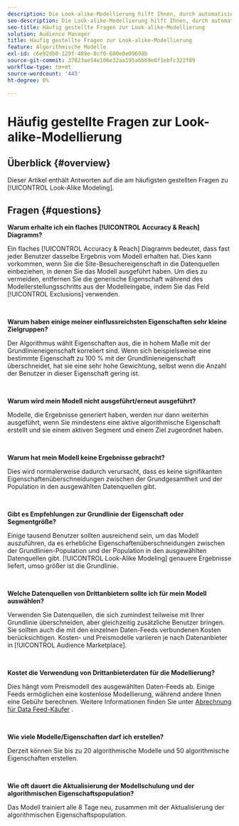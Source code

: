```yaml
---
description: Die Look-alike-Modellierung hilft Ihnen, durch automatisierte Datenanalyse neue, einzigartige Zielgruppen zu entdecken. Dieser Artikel enthält Antworten auf die am häufigsten gestellten Fragen.
seo-description: Die Look-alike-Modellierung hilft Ihnen, durch automatisierte Datenanalyse neue, einzigartige Zielgruppen zu entdecken. Dieser Artikel enthält Antworten auf die am häufigsten gestellten Fragen.
seo-title: Häufig gestellte Fragen zur Look-alike-Modellierung
solution: Audience Manager
title: Häufig gestellte Fragen zur Look-alike-Modellierung
feature: Algorithmische Modelle
exl-id: c6e92db0-129f-489e-8cf0-600e0e09698b
source-git-commit: 37823ae54e106e32aa195a6b69e0f1ebfc322f09
workflow-type: tm+mt
source-wordcount: '443'
ht-degree: 0%

---
```


# Häufig gestellte Fragen zur Look-alike-Modellierung

## Überblick {#overview}

Dieser Artikel enthält Antworten auf die am häufigsten gestellten Fragen zu [!UICONTROL Look-Alike Modeling].

## Fragen {#questions}

**Warum erhalte ich ein flaches  [!UICONTROL Accuracy & Reach] Diagramm?**

Ein flaches [!UICONTROL Accuracy & Reach] Diagramm bedeutet, dass fast jeder Benutzer dasselbe Ergebnis vom Modell erhalten hat. Dies kann vorkommen, wenn Sie die Site-Besuchereigenschaft in die Datenquellen einbeziehen, in denen Sie das Modell ausgeführt haben. Um dies zu vermeiden, entfernen Sie die generische Eigenschaft während des Modellerstellungsschritts aus der Modelleingabe, indem Sie das Feld [!UICONTROL Exclusions] verwenden.

 

**Warum haben einige meiner einflussreichsten Eigenschaften sehr kleine Zielgruppen?**

Der Algorithmus wählt Eigenschaften aus, die in hohem Maße mit der Grundlinieneigenschaft korreliert sind. Wenn sich beispielsweise eine bestimmte Eigenschaft zu 100 % mit der Grundlinieneigenschaft überschneidet, hat sie eine sehr hohe Gewichtung, selbst wenn die Anzahl der Benutzer in dieser Eigenschaft gering ist.

 

**Warum wird mein Modell nicht ausgeführt/erneut ausgeführt?**

Modelle, die Ergebnisse generiert haben, werden nur dann weiterhin ausgeführt, wenn Sie mindestens eine aktive algorithmische Eigenschaft erstellt und sie einem aktiven Segment und einem Ziel zugeordnet haben.

 

**Warum hat mein Modell keine Ergebnisse gebracht?**

Dies wird normalerweise dadurch verursacht, dass es keine signifikanten Eigenschaftenüberschneidungen zwischen der Grundgesamtheit und der Population in den ausgewählten Datenquellen gibt.

 

**Gibt es Empfehlungen zur Grundlinie der Eigenschaft oder Segmentgröße?**

Einige tausend Benutzer sollten ausreichend sein, um das Modell auszuführen, da es erhebliche Eigenschaftenüberschneidungen zwischen der Grundlinien-Population und der Population in den ausgewählten Datenquellen gibt. [!UICONTROL Look-Alike Modeling] genauere Ergebnisse liefert, umso größer ist die Grundlinie.

 

**Welche Datenquellen von Drittanbietern sollte ich für mein Modell auswählen?**

Verwenden Sie Datenquellen, die sich zumindest teilweise mit Ihrer Grundlinie überschneiden, aber gleichzeitig zusätzliche Benutzer bringen. Sie sollten auch die mit den einzelnen Daten-Feeds verbundenen Kosten berücksichtigen. Kosten- und Preismodelle variieren je nach Datenanbieter in [!UICONTROL Audience Marketplace].

 

**Kostet die Verwendung von Drittanbieterdaten für die Modellierung?**

Dies hängt vom Preismodell des ausgewählten Daten-Feeds ab. Einige Feeds ermöglichen eine kostenlose Modellierung, während andere Ihnen eine Gebühr berechnen. Weitere Informationen finden Sie unter [Abrechnung für Data Feed-Käufer](../features/audience-marketplace/marketplace-data-buyers/marketplace-buyer-billing.md) .

 

**Wie viele Modelle/Eigenschaften darf ich erstellen?**

Derzeit können Sie bis zu 20 algorithmische Modelle und 50 algorithmische Eigenschaften erstellen.

 

**Wie oft dauert die Aktualisierung der Modellschulung und der algorithmischen Eigenschaftspopulation?**

Das Modell trainiert alle 8 Tage neu, zusammen mit der Aktualisierung der algorithmischen Eigenschaftspopulation.
